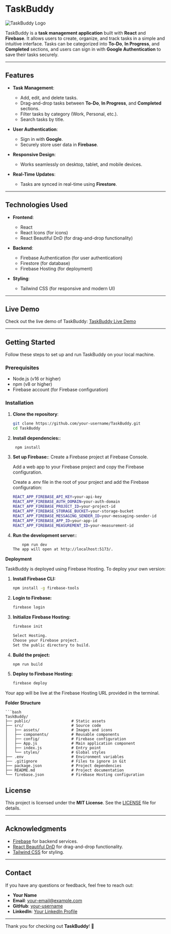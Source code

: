 # TaskBuddy

![TaskBuddy Logo](./public/task.png) <!-- Add your logo here if you have one -->

TaskBuddy is a **task management application** built with **React** and **Firebase**. It allows users to create, organize, and track tasks in a simple and intuitive interface. Tasks can be categorized into **To-Do**, **In Progress**, and **Completed** sections, and users can sign in with **Google Authentication** to save their tasks securely.

---

## Features

- **Task Management**:
  - Add, edit, and delete tasks.
  - Drag-and-drop tasks between **To-Do**, **In Progress**, and **Completed** sections.
  - Filter tasks by category (Work, Personal, etc.).
  - Search tasks by title.

- **User Authentication**:
  - Sign in with **Google**.
  - Securely store user data in **Firebase**.

- **Responsive Design**:
  - Works seamlessly on desktop, tablet, and mobile devices.

- **Real-Time Updates**:
  - Tasks are synced in real-time using **Firestore**.

---

## Technologies Used

- **Frontend**:
  - React
  - React Icons (for icons)
  - React Beautiful DnD (for drag-and-drop functionality)

- **Backend**:
  - Firebase Authentication (for user authentication)
  - Firestore (for database)
  - Firebase Hosting (for deployment)

- **Styling**:
  - Tailwind CSS (for responsive and modern UI)

---

## Live Demo

Check out the live demo of TaskBuddy: [TaskBuddy Live Demo](https://taskbuddy-bee3f.web.app/) 

---


## Getting Started

Follow these steps to set up and run TaskBuddy on your local machine.

### Prerequisites

- Node.js (v16 or higher)
- npm (v8 or higher)
- Firebase account (for Firebase configuration)

### Installation

1. **Clone the repository**:
   ```bash
   git clone https://github.com/your-username/TaskBuddy.git
   cd TaskBuddy

2. **Install dependencies:**:
   ```bash
    npm install

3. **Set up Firebase:**:
    Create a Firebase project at Firebase Console.

    Add a web app to your Firebase project and copy the Firebase configuration.

    Create a .env file in the root of your project and add the Firebase configuration:
    ```bash
    REACT_APP_FIREBASE_API_KEY=your-api-key
    REACT_APP_FIREBASE_AUTH_DOMAIN=your-auth-domain
    REACT_APP_FIREBASE_PROJECT_ID=your-project-id
    REACT_APP_FIREBASE_STORAGE_BUCKET=your-storage-bucket
    REACT_APP_FIREBASE_MESSAGING_SENDER_ID=your-messaging-sender-id
    REACT_APP_FIREBASE_APP_ID=your-app-id
    REACT_APP_FIREBASE_MEASUREMENT_ID=your-measurement-id

4. **Run the development server:**:
    ```bash
        npm run dev
    The app will open at http://localhost:5173/.

**Deployment**

TaskBuddy is deployed using Firebase Hosting. To deploy your own version:
1. **Install Firebase CLI:**
    ```bash
    npm install -g firebase-tools

2. **Login to Firebase:**
    ```bash
    firebase login

3. **Initialize Firebase Hosting:**
    ```bash
   firebase init

    Select Hosting.
    Choose your Firebase project.
    Set the public directory to build.

4. **Build the project:**
    ```bash
    npm run build

5. **Deploy to Firebase Hosting:**
    ```bash
    firebase deploy

Your app will be live at the Firebase Hosting URL provided in the terminal.

**Folder Structure**

    ```bash
    TaskBuddy/
    ├── public/                  # Static assets
    ├── src/                     # Source code
    │   ├── assets/              # Images and icons
    │   ├── components/          # Reusable components
    │   ├── config/              # Firebase configuration
    │   ├── App.js               # Main application component
    │   ├── index.js             # Entry point
    │   └── styles/              # Global styles
    ├── .env                     # Environment variables
    ├── .gitignore               # Files to ignore in Git
    ├── package.json             # Project dependencies
    ├── README.md                # Project documentation
    └── firebase.json            # Firebase Hosting configuration

## License

This project is licensed under the **MIT License**. See the [LICENSE](./LICENSE) file for details.

---

## Acknowledgments

- [Firebase](https://firebase.google.com/) for backend services.
- [React Beautiful DnD](https://github.com/atlassian/react-beautiful-dnd) for drag-and-drop functionality.
- [Tailwind CSS](https://tailwindcss.com/) for styling.

---

## Contact

If you have any questions or feedback, feel free to reach out:

- **Your Name**  
- **Email**: your-email@example.com  
- **GitHub**: [your-username](https://github.com/balajikarthik2004)  
- **LinkedIn**: [Your LinkedIn Profile](https://www.linkedin.com/in/balaji-k-894031258/)

---

Thank you for checking out **TaskBuddy**! 🚀
